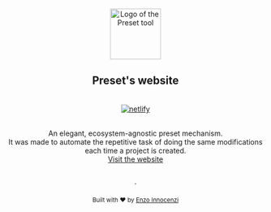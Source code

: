 <p align="center">
  <br />
  <a href="https://preset.dev">
    <img width="100" src="https://raw.githubusercontent.com/preset/cli/main/.github/assets/logo.svg" alt="Logo of the Preset tool">
  </a>
  <br />
</p>

<h2 align="center">Preset's website</h2>

<p align="center">
  <br />
  <a href="https://preset.dev">
    <img alt="netlify" src="https://api.netlify.com/api/v1/badges/637d1b40-ac04-4811-adbf-a1ca6d63ca1f/deploy-status">
  </a>
</p>

<br />

<div align="center">
  An elegant, ecosystem-agnostic preset mechanism.
  <br />
  It was made to automate the repetitive task of doing the same modifications each time a project is created. 
  <br />
  <a href="https://preset.dev">Visit the website</a>
</div>

<p align="center">
  <br />
  ·
  <br />
  <br />
  <sub>Built with ❤︎ by <a href="https://github.com/enzoinnocenzi">Enzo Innocenzi</a>
</p>
